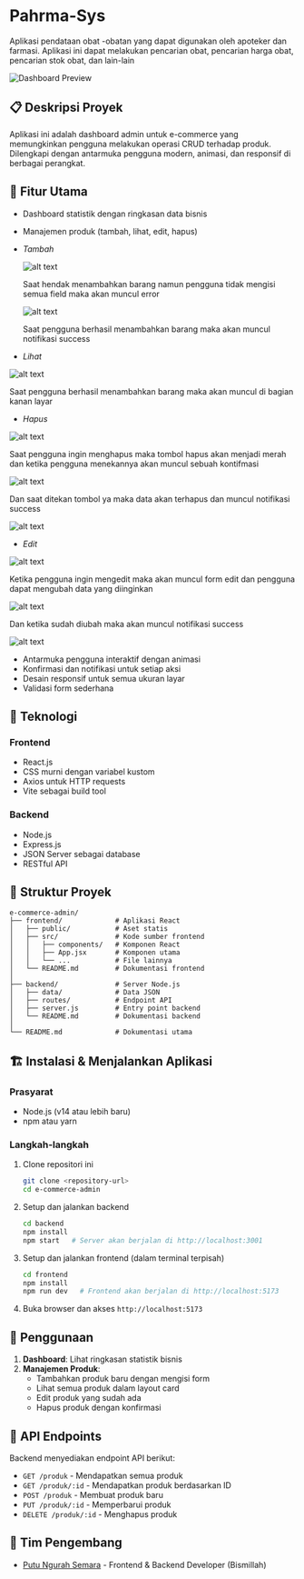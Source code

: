 # Pahrma-Sys

Aplikasi pendataan obat -obatan yang dapat digunakan oleh apoteker dan farmasi. Aplikasi ini dapat melakukan pencarian obat, pencarian harga obat, pencarian stok obat, dan lain-lain

![Dashboard Preview](dashboard.png)

## 📋 Deskripsi Proyek

Aplikasi ini adalah dashboard admin untuk e-commerce yang memungkinkan pengguna melakukan operasi CRUD terhadap produk. Dilengkapi dengan antarmuka pengguna modern, animasi, dan responsif di berbagai perangkat.

## 🚀 Fitur Utama

- Dashboard statistik dengan ringkasan data bisnis
- Manajemen produk (tambah, lihat, edit, hapus)
- *Tambah*

  ![alt text](Add.png)

   Saat hendak menambahkan barang namun pengguna tidak mengisi semua field maka akan muncul error

   ![alt text](image.png)

   Saat pengguna berhasil menambahkan barang maka akan muncul notifikasi success

- *Lihat*

![alt text](Read.png)

   Saat pengguna berhasil menambahkan barang maka akan muncul di bagian kanan layar

- *Hapus*

![alt text](Delete.png)

   Saat pengguna ingin menghapus maka tombol hapus akan menjadi merah dan ketika pengguna menekannya akan muncul sebuah kontifmasi

![alt text](confrm.png)

   Dan saat ditekan tombol ya maka data akan terhapus dan muncul notifikasi success

![alt text](dellacc.png)

- *Edit*

![alt text](edit.png)

   Ketika pengguna ingin mengedit maka akan muncul form edit dan pengguna dapat mengubah data yang diinginkan

![alt text](nakedit.png)

   Dan ketika sudah diubah maka akan muncul notifikasi success

![alt text](accmin.png)

- Antarmuka pengguna interaktif dengan animasi
- Konfirmasi dan notifikasi untuk setiap aksi
- Desain responsif untuk semua ukuran layar
- Validasi form sederhana

## 🔧 Teknologi

### Frontend
- React.js
- CSS murni dengan variabel kustom
- Axios untuk HTTP requests
- Vite sebagai build tool

### Backend
- Node.js
- Express.js
- JSON Server sebagai database
- RESTful API

## 📂 Struktur Proyek

```
e-commerce-admin/
├── frontend/             # Aplikasi React
│   ├── public/           # Aset statis
│   ├── src/              # Kode sumber frontend
│   │   ├── components/   # Komponen React
│   │   ├── App.jsx       # Komponen utama
│   │   └── ...           # File lainnya
│   └── README.md         # Dokumentasi frontend
│
├── backend/              # Server Node.js
│   ├── data/             # Data JSON
│   ├── routes/           # Endpoint API
│   ├── server.js         # Entry point backend
│   └── README.md         # Dokumentasi backend
│
└── README.md             # Dokumentasi utama
```

## 🏗️ Instalasi & Menjalankan Aplikasi

### Prasyarat
- Node.js (v14 atau lebih baru)
- npm atau yarn

### Langkah-langkah

1. Clone repositori ini
   ```bash
   git clone <repository-url>
   cd e-commerce-admin
   ```

2. Setup dan jalankan backend
   ```bash
   cd backend
   npm install
   npm start   # Server akan berjalan di http://localhost:3001
   ```

3. Setup dan jalankan frontend (dalam terminal terpisah)
   ```bash
   cd frontend
   npm install
   npm run dev   # Frontend akan berjalan di http://localhost:5173
   ```

4. Buka browser dan akses `http://localhost:5173`

## 📝 Penggunaan

1. **Dashboard**: Lihat ringkasan statistik bisnis
2. **Manajemen Produk**: 
   - Tambahkan produk baru dengan mengisi form
   - Lihat semua produk dalam layout card
   - Edit produk yang sudah ada
   - Hapus produk dengan konfirmasi

## 🔗 API Endpoints

Backend menyediakan endpoint API berikut:

- `GET /produk` - Mendapatkan semua produk
- `GET /produk/:id` - Mendapatkan produk berdasarkan ID
- `POST /produk` - Membuat produk baru
- `PUT /produk/:id` - Memperbarui produk
- `DELETE /produk/:id` - Menghapus produk


## 👥 Tim Pengembang

- [Putu Ngurah Semara](https://github.com/PutuNgurahSemara) - Frontend & Backend Developer (Bismillah)



